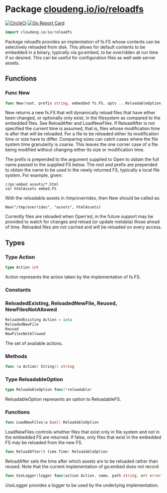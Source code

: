 # Package [cloudeng.io/io/reloadfs](https://pkg.go.dev/cloudeng.io/io/reloadfs?tab=doc)
[![CircleCI](https://circleci.com/gh/cloudengio/go.gotools.svg?style=svg)](https://circleci.com/gh/cloudengio/go.gotools) [![Go Report Card](https://goreportcard.com/badge/cloudeng.io/io/reloadfs)](https://goreportcard.com/report/cloudeng.io/io/reloadfs)

```go
import cloudeng.io/io/reloadfs
```

Package reloadfs provides an implemtation of fs.FS whose contents can be
selectively reloaded from disk. This allows for default contents to be
embedded in a binary, typically via go:embed, to be overridden at run time
if so desired. This can be useful for configuration files as well web server
assets.

## Functions
### Func New
```go
func New(root, prefix string, embedded fs.FS, opts ...ReloadableOption) fs.FS
```
New returns a new fs.FS that will dynamically reload files that have either
been changed, or optionally only exist, in the filesystem as compared to the
embedded files. See ReloadAfter and LoadNewFiles. If ReloadAfter is not
specified the current time is assumed, that is, files whose modification
time is after that will be reloaded. For a file to be reloaded either its
modification time or size have to differ. Comparing sizes can catch cases
where the file system time granularity is coarse. This leaves the one corner
case of a file being modified without changing either its size or
modification time.

The prefix is prepended to the argument supplied to Open to obtain the full
name passed to the supplied FS below. The root and prefix are prepended to
obtain the name to be used in the newly returned FS, typically a local file
system. For example, given:

    //go:embed assets/*.html
    var htmlAssets embed.FS

With the reloadable assets in /tmp/overrides, then New should be called as:

    New("/tmp/overrides", "assets", htmlAssets)

Currently files are reloaded when Open'ed, in the future support may be
provided to watch for changes and reload (or update metdata) those ahead of
time. Reloaded files are not cached and will be reloaded on every access.



## Types
### Type Action
```go
type Action int
```
Action represents the action taken by the implementation of fs.FS.

### Constants
### ReloadedExisting, ReloadedNewFile, Reused, NewFilesNotAllowed
```go
ReloadedExisting Action = iota
ReloadedNewFile
Reused
NewFilesNotAllowed

```
The set of available actions.



### Methods

```go
func (a Action) String() string
```




### Type ReloadableOption
```go
type ReloadableOption func(*reloadable)
```
ReloadableOption represents an option to ReloadableFS.

### Functions

```go
func LoadNewFiles(a bool) ReloadableOption
```
LoadNewFiles controls whether files that exist only in file system and not
in the embedded FS are returned. If false, only files that exist in the
embedded FS may be reloaded from the new FS.


```go
func ReloadAfter(t time.Time) ReloadableOption
```
ReloadAfter sets the time after which assets are to be reloaded rather than
reused. Note that the current implementation of go:embed does not record


```go
func UseLogger(logger func(action Action, name, path string, err error)) ReloadableOption
```
UseLogger provides a logger to be used by the underlying implementation.








